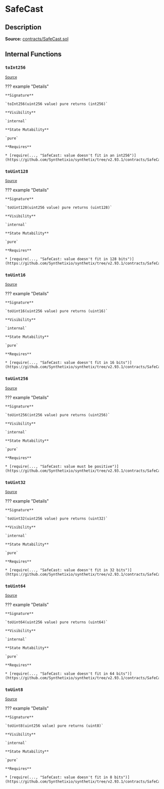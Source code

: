 # SafeCast

## Description

**Source:** [contracts/SafeCast.sol](https://github.com/Synthetixio/synthetix/tree/v2.93.1/contracts/SafeCast.sol)

## Internal Functions

### `toInt256`

<sub>[Source](https://github.com/Synthetixio/synthetix/tree/v2.93.1/contracts/SafeCast.sol#L115)</sub>

??? example "Details"

    **Signature**

    `toInt256(uint256 value) pure returns (int256)`

    **Visibility**

    `internal`

    **State Mutability**

    `pure`

    **Requires**

    * [require(..., "SafeCast: value doesn't fit in an int256")](https://github.com/Synthetixio/synthetix/tree/v2.93.1/contracts/SafeCast.sol#L116)

### `toUint128`

<sub>[Source](https://github.com/Synthetixio/synthetix/tree/v2.93.1/contracts/SafeCast.sol#L31)</sub>

??? example "Details"

    **Signature**

    `toUint128(uint256 value) pure returns (uint128)`

    **Visibility**

    `internal`

    **State Mutability**

    `pure`

    **Requires**

    * [require(..., "SafeCast: value doesn't fit in 128 bits")](https://github.com/Synthetixio/synthetix/tree/v2.93.1/contracts/SafeCast.sol#L32)

### `toUint16`

<sub>[Source](https://github.com/Synthetixio/synthetix/tree/v2.93.1/contracts/SafeCast.sol#L76)</sub>

??? example "Details"

    **Signature**

    `toUint16(uint256 value) pure returns (uint16)`

    **Visibility**

    `internal`

    **State Mutability**

    `pure`

    **Requires**

    * [require(..., "SafeCast: value doesn't fit in 16 bits")](https://github.com/Synthetixio/synthetix/tree/v2.93.1/contracts/SafeCast.sol#L77)

### `toUint256`

<sub>[Source](https://github.com/Synthetixio/synthetix/tree/v2.93.1/contracts/SafeCast.sol#L103)</sub>

??? example "Details"

    **Signature**

    `toUint256(int256 value) pure returns (uint256)`

    **Visibility**

    `internal`

    **State Mutability**

    `pure`

    **Requires**

    * [require(..., "SafeCast: value must be positive")](https://github.com/Synthetixio/synthetix/tree/v2.93.1/contracts/SafeCast.sol#L104)

### `toUint32`

<sub>[Source](https://github.com/Synthetixio/synthetix/tree/v2.93.1/contracts/SafeCast.sol#L61)</sub>

??? example "Details"

    **Signature**

    `toUint32(uint256 value) pure returns (uint32)`

    **Visibility**

    `internal`

    **State Mutability**

    `pure`

    **Requires**

    * [require(..., "SafeCast: value doesn't fit in 32 bits")](https://github.com/Synthetixio/synthetix/tree/v2.93.1/contracts/SafeCast.sol#L62)

### `toUint64`

<sub>[Source](https://github.com/Synthetixio/synthetix/tree/v2.93.1/contracts/SafeCast.sol#L46)</sub>

??? example "Details"

    **Signature**

    `toUint64(uint256 value) pure returns (uint64)`

    **Visibility**

    `internal`

    **State Mutability**

    `pure`

    **Requires**

    * [require(..., "SafeCast: value doesn't fit in 64 bits")](https://github.com/Synthetixio/synthetix/tree/v2.93.1/contracts/SafeCast.sol#L47)

### `toUint8`

<sub>[Source](https://github.com/Synthetixio/synthetix/tree/v2.93.1/contracts/SafeCast.sol#L91)</sub>

??? example "Details"

    **Signature**

    `toUint8(uint256 value) pure returns (uint8)`

    **Visibility**

    `internal`

    **State Mutability**

    `pure`

    **Requires**

    * [require(..., "SafeCast: value doesn't fit in 8 bits")](https://github.com/Synthetixio/synthetix/tree/v2.93.1/contracts/SafeCast.sol#L92)
